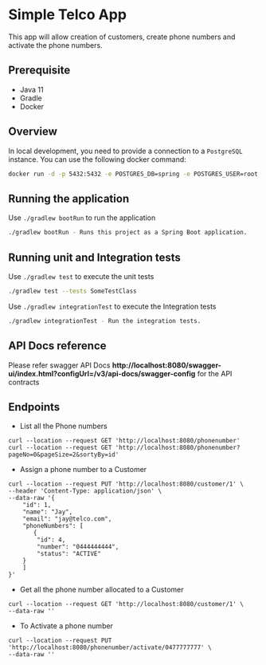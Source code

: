 # Simple Telco App

This app will allow creation of customers, create phone numbers and activate the phone numbers.

## Prerequisite

- Java 11
- Gradle
- Docker

## Overview

In local development, you need to provide a connection to a `PostgreSQL` instance.
You can use the following docker command:
```bash
docker run -d -p 5432:5432 -e POSTGRES_DB=spring -e POSTGRES_USER=root -e POSTGRES_PASSWORD=secret postgres
```

## Running the application

Use `./gradlew bootRun` to run the application

```bash
./gradlew bootRun - Runs this project as a Spring Boot application.
```

## Running unit and Integration tests

Use `./gradlew test` to execute the unit tests

```bash
./gradlew test --tests SomeTestClass
```

Use `./gradlew integrationTest` to execute the Integration tests

```bash
./gradlew integrationTest - Run the integration tests.
```

## API Docs reference

Please refer swagger API Docs **http://localhost:8080/swagger-ui/index.html?configUrl=/v3/api-docs/swagger-config** for the API contracts


## Endpoints

- List all the Phone numbers
```curl
curl --location --request GET 'http://localhost:8080/phonenumber'
curl --location --request GET 'http://localhost:8080/phonenumber?pageNo=0&pageSize=2&sortyBy=id'
```

- Assign a phone number to a Customer

```curl
curl --location --request PUT 'http://localhost:8080/customer/1' \
--header 'Content-Type: application/json' \
--data-raw '{
    "id": 1,
    "name": "Jay",
    "email": "jay@telco.com",
    "phoneNumbers": [
       {
        "id": 4,
        "number": "0444444444",
        "status": "ACTIVE"
    }
    ]
}'
```

- Get all the phone number allocated to a Customer

```curl
curl --location --request GET 'http://localhost:8080/customer/1' \
--data-raw ''
```

- To Activate a phone number
```curl
curl --location --request PUT 'http://localhost:8080/phonenumber/activate/0477777777' \
--data-raw ''
```